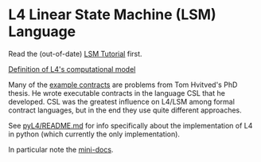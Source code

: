# L4 Linear State Machine (LSM) Language

Read the (out-of-date) [LSM Tutorial](https://github.com/legalese/legalese-compiler/blob/master/linear_state_machine_language/docs-out-of-date/out-of-date_LSM_tutorial.md) first.

[Definition of L4's computational model](https://github.com/legalese/legalese-compiler/blob/master/linear_state_machine_language/L4-LSM-Formal-Semantics-LaTeX/L4-LSM-semantics.pdf)

Many of the [example contracts](https://github.com/legalese/legalese-compiler/tree/master/linear_state_machine_language/pyL4/examples) are problems from Tom Hvitved's PhD thesis. He wrote executable contracts in the language CSL that he developed. CSL was the greatest influence on L4/LSM among formal contract languages, but in the end they use quite different approaches.

See [pyL4/README.md](https://github.com/legalese/legalese-compiler/tree/master/linear_state_machine_language/pyL4/README.md) for info specifically about the implementation of L4 in python (which currently the only implementation).

In particular note the [mini-docs](https://github.com/legalese/legalese-compiler/tree/master/linear_state_machine_language/pyL4/docs).